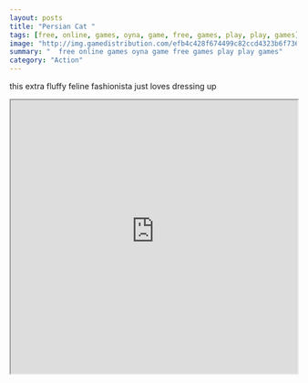 ```yaml
---
layout: posts
title: "Persian Cat "
tags: [free, online, games, oyna, game, free, games, play, play, games]
image: "http://img.gamedistribution.com/efb4c428f674499c82ccd4323b6f736b.jpg"
summary: "  free online games oyna game free games play play games"
category: "Action"
---
```


this extra fluffy feline fashionista just loves dressing up

<iframe width="100%" height="480px;" src="http://flash.gamedistribution.com?game=efb4c428f674499c82ccd4323b6f736b"></iframe>